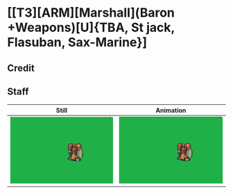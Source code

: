 # [\[T3\]\[ARM\]\[Marshall\]\(Baron +Weapons\)\[U\]{TBA, St jack, Flasuban, Sax-Marine}]

## Credit


	
## Staff

| Still | Animation |
| :---: | :-------: |
| ![Staff still](./Staff_000.png) | ![Staff animation](./Staff.gif) |
